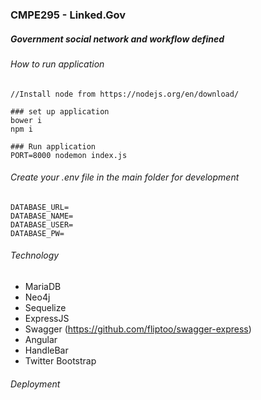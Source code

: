 ### CMPE295 - Linked.Gov

##### Government social network and workflow defined

###### How to run application

```
//Install node from https://nodejs.org/en/download/

### set up application
bower i
npm i

### Run application
PORT=8000 nodemon index.js

```


###### Create your .env file in the main folder for development

```
DATABASE_URL=
DATABASE_NAME=
DATABASE_USER=
DATABASE_PW=
```

###### Technology

* MariaDB
* Neo4j
* Sequelize
* ExpressJS
* Swagger (https://github.com/fliptoo/swagger-express)
* Angular
* HandleBar
* Twitter Bootstrap


###### Deployment

